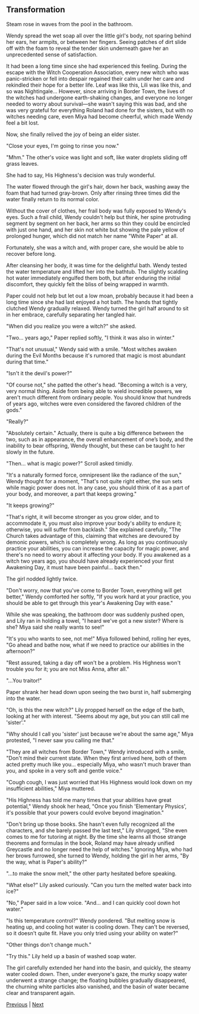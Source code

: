 ## Transformation
Steam rose in waves from the pool in the bathroom.

Wendy spread the wet soap all over the little girl's body, not sparing behind her ears, her armpits, or between her fingers. Seeing patches of dirt slide off with the foam to reveal the tender skin underneath gave her an unprecedented sense of satisfaction.

It had been a long time since she had experienced this feeling. During the escape with the Witch Cooperation Association, every new witch who was panic-stricken or fell into despair regained their calm under her care and rekindled their hope for a better life. Leaf was like this, Lili was like this, and so was Nightingale... However, since arriving in Border Town, the lives of the witches had undergone earth-shaking changes, and everyone no longer needed to worry about survival—she wasn't saying this was bad, and she was very grateful for everything Roland had done for the sisters, but with no witches needing care, even Miya had become cheerful, which made Wendy feel a bit lost.

Now, she finally relived the joy of being an elder sister.

"Close your eyes, I'm going to rinse you now."

"Mhm." The other's voice was light and soft, like water droplets sliding off grass leaves.

She had to say, His Highness's decision was truly wonderful.

The water flowed through the girl's hair, down her back, washing away the foam that had turned gray-brown. Only after rinsing three times did the water finally return to its normal color.

Without the cover of clothes, her frail body was fully exposed to Wendy's eyes. Such a frail child, Wendy couldn't help but think, her spine protruding segment by segment on her back, her arms so thin they could be encircled with just one hand, and her skin not white but showing the pale yellow of prolonged hunger, which did not match her name "White Paper" at all.



Fortunately, she was a witch and, with proper care, she would be able to recover before long.



After cleansing her body, it was time for the delightful bath. Wendy tested the water temperature and lifted her into the bathtub. The slightly scalding hot water immediately engulfed them both, but after enduring the initial discomfort, they quickly felt the bliss of being wrapped in warmth.



Paper could not help but let out a low moan, probably because it had been a long time since she had last enjoyed a hot bath. The hands that tightly clutched Wendy gradually relaxed. Wendy turned the girl half around to sit in her embrace, carefully separating her tangled hair.



"When did you realize you were a witch?" she asked.



"Two... years ago," Paper replied softly, "I think it was also in winter."



"That's not unusual," Wendy said with a smile. "Most witches awaken during the Evil Months because it's rumored that magic is most abundant during that time."



"Isn't it the devil's power?"



"Of course not," she patted the other's head. "Becoming a witch is a very, very normal thing. Aside from being able to wield incredible powers, we aren't much different from ordinary people. You should know that hundreds of years ago, witches were even considered the favored children of the gods."



"Really?"



"Absolutely certain." Actually, there is quite a big difference between the two, such as in appearance, the overall enhancement of one’s body, and the inability to bear offspring, Wendy thought, but these can be taught to her slowly in the future.

"Then... what is magic power?" Scroll asked timidly.

"It's a naturally formed force, omnipresent like the radiance of the sun," Wendy thought for a moment, "That's not quite right either, the sun sets while magic power does not. In any case, you should think of it as a part of your body, and moreover, a part that keeps growing."

"It keeps growing?"

"That's right, it will become stronger as you grow older, and to accommodate it, you must also improve your body's ability to endure it; otherwise, you will suffer from backlash." She explained carefully, "The Church takes advantage of this, claiming that witches are devoured by demonic powers, which is completely wrong. As long as you continuously practice your abilities, you can increase the capacity for magic power, and there's no need to worry about it affecting your body. If you awakened as a witch two years ago, you should have already experienced your first Awakening Day, it must have been painful... back then."

The girl nodded lightly twice.

"Don't worry, now that you've come to Border Town, everything will get better," Wendy comforted her softly, "If you work hard at your practice, you should be able to get through this year's Awakening Day with ease."

While she was speaking, the bathroom door was suddenly pushed open, and Lily ran in holding a towel, "I heard we've got a new sister? Where is she? Miya said she really wants to see!"

"It's you who wants to see, not me!" Miya followed behind, rolling her eyes, "Go ahead and bathe now, what if we need to practice our abilities in the afternoon?"



"Rest assured, taking a day off won't be a problem. His Highness won't trouble you for it; you are not Miss Anna, after all."

"...You traitor!"

Paper shrank her head down upon seeing the two burst in, half submerging into the water.

"Oh, is this the new witch?" Lily propped herself on the edge of the bath, looking at her with interest. "Seems about my age, but you can still call me 'sister'."

"Why should I call you 'sister' just because we're about the same age," Miya protested, "I never saw you calling me that."

"They are all witches from Border Town," Wendy introduced with a smile, "Don't mind their current state. When they first arrived here, both of them acted pretty much like you... especially Miya, who wasn't much braver than you, and spoke in a very soft and gentle voice."

"Cough cough, I was just worried that His Highness would look down on my insufficient abilities," Miya muttered.

"His Highness has told me many times that your abilities have great potential," Wendy shook her head, "Once you finish 'Elementary Physics', it's possible that your powers could evolve beyond imagination."

"Don't bring up those books. She hasn't even fully recognized all the characters, and she barely passed the last test," Lily shrugged, "She even comes to me for tutoring at night. By the time she learns all those strange theorems and formulas in the book, Roland may have already unified Greycastle and no longer need the help of witches." Ignoring Miya, who had her brows furrowed, she turned to Wendy, holding the girl in her arms, "By the way, what is Paper's ability?"



"...to make the snow melt," the other party hesitated before speaking.

"What else?" Lily asked curiously. "Can you turn the melted water back into ice?"

"No," Paper said in a low voice. "And... and I can quickly cool down hot water."

"Is this temperature control?" Wendy pondered. "But melting snow is heating up, and cooling hot water is cooling down. They can't be reversed, so it doesn't quite fit. Have you only tried using your ability on water?"

"Other things don't change much."

"Try this." Lily held up a basin of washed soap water.

The girl carefully extended her hand into the basin, and quickly, the steamy water cooled down. Then, under everyone's gaze, the murky soapy water underwent a strange change; the floating bubbles gradually disappeared, the churning white particles also vanished, and the basin of water became clear and transparent again.





[Previous](CH0368.md) | [Next](CH0370.md)
